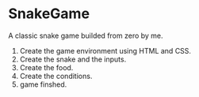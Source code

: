 # SnakeGame
A classic snake game builded from zero by me.

1. Create the game environment using HTML and CSS.
2. Create the snake and the inputs.
3. Create the food.
4. Create the conditions.
5. game finshed.
